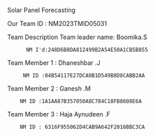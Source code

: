 Solar Panel Forecasting

Our Team ID : NM2023TMID05031

Team Description
Team leader name: Boomika.S
         
          NM I'd:248D6B8DA812499B2A54E50A1CB5B855

Team Member 1 : Dhaneshbar .J
        
         NM ID :04B54117E27DCA0B1D549B8D8CABB2AA

Team Member 2 : Ganesh .M 
       
        NM ID :1A1AA87B357050A8C784C18FB8608E6A

 Team Member 3 :  Haja Aynudeen .F
       
        NM ID : 6316F955062D4CAB9A642F2016BBC3CA
   
